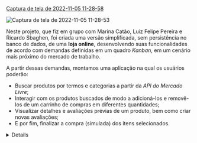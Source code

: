 [Captura de tela de 2022-11-05 11-28-58](https://user-images.githubusercontent.com/92753791/200125186-403a778d-da67-408e-a721-fe7fb380c370.png)

![Captura de tela de 2022-11-05 11-28-53](https://user-images.githubusercontent.com/92753791/200125202-0ae09ec4-31b0-49d5-9802-37fdbc7c25bb.png)

  Neste projeto, que fiz em grupo com Marina Catão, Luiz Felipe Pereira e Ricardo Sbaghen, foi criada uma versão simplificada, sem persistência no banco de dados, de uma **loja online**, desenvolvendo suas funcionalidades de acordo com demandas definidas em um quadro _Kanban_, em um cenário mais próximo do mercado de trabalho.
  
  A partir dessas demandas, montamos uma aplicação na qual os usuários poderão:
  - Buscar produtos por termos e categorias a partir da _API do Mercado Livre_;
  - Interagir com os produtos buscados de modo a adicioná-los e removê-los de um carrinho de compras em diferentes quantidades;
  - Visualizar detalhes e avaliações prévias de um produto, bem como criar novas avaliações;
  - E por fim, finalizar a compra (simulada) dos itens selecionados.
</details>

<details>
<details>
  <summary><strong>🛠 Testes</strong></summary><br />

  Neste projeto utilizamos a [React Testing Library (RTL)](https://testing-library.com/docs/react-testing-library/intro) para execução dos testes.
